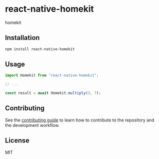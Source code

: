 # react-native-homekit

homekit

## Installation

```sh
npm install react-native-homekit
```

## Usage

```js
import Homekit from "react-native-homekit";

// ...

const result = await Homekit.multiply(3, 7);
```

## Contributing

See the [contributing guide](CONTRIBUTING.md) to learn how to contribute to the repository and the development workflow.

## License

MIT
